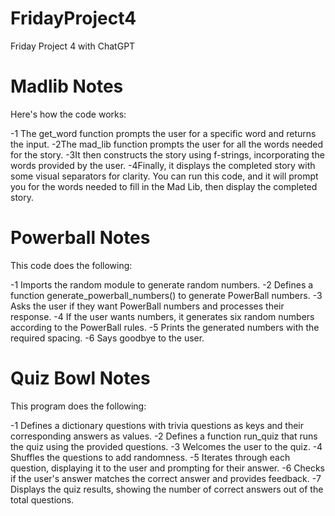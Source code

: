 # FridayProject4
Friday Project 4 with ChatGPT

# Madlib Notes
 Here's how the code works:

-1 The get_word function prompts the user for a specific word and returns the input.
-2The mad_lib function prompts the user for all the words needed for the story.
-3It then constructs the story using f-strings, incorporating the words provided by the user.
-4Finally, it displays the completed story with some visual separators for clarity.
You can run this code, and it will prompt you for the words needed to fill in the Mad Lib, then display the completed story.

# Powerball Notes
This code does the following:

-1 Imports the random module to generate random numbers.
-2 Defines a function generate_powerball_numbers() to generate PowerBall numbers.
-3 Asks the user if they want PowerBall numbers and processes their response.
-4 If the user wants numbers, it generates six random numbers according to the PowerBall rules.
-5 Prints the generated numbers with the required spacing.
-6 Says goodbye to the user.

# Quiz Bowl Notes
This program does the following:

-1 Defines a dictionary questions with trivia questions as keys and their corresponding answers as values.
-2 Defines a function run_quiz that runs the quiz using the provided questions.
-3 Welcomes the user to the quiz.
-4 Shuffles the questions to add randomness.
-5 Iterates through each question, displaying it to the user and prompting for their answer.
-6 Checks if the user's answer matches the correct answer and provides feedback.
-7 Displays the quiz results, showing the number of correct answers out of the total questions.